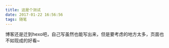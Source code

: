 ```yaml
---
title: 这是个测试
date: 2017-01-22 16:56:56
tags: 随笔
---
```

博客还是迁到hexo吧，自己写虽然也能写出来，但是要考虑的地方太多，页面也不如现成的好看~